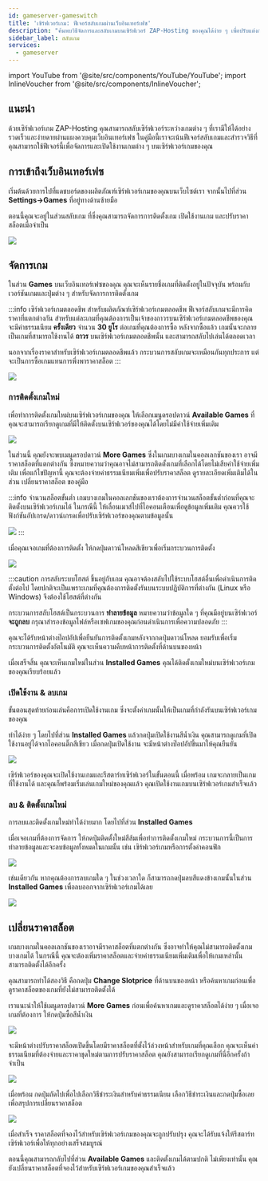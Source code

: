 ```yaml
---
id: gameserver-gameswitch
title: 'เซิร์ฟเวอร์เกม: ฟีเจอร์สลับเกมผ่านเว็บอินเทอร์เฟซ'
description: "ค้นพบวิธีจัดการและสลับเกมบนเซิร์ฟเวอร์ ZAP-Hosting ของคุณได้ง่าย ๆ เพื่อปรับแต่งการเล่นเกมอย่างลื่นไหล → เรียนรู้เพิ่มเติมตอนนี้"
sidebar_label: สลับเกม
services:
  - gameserver
---
```



import YouTube from '@site/src/components/YouTube/YouTube';
import InlineVoucher from '@site/src/components/InlineVoucher';

## แนะนำ

ด้วยเซิร์ฟเวอร์เกม ZAP-Hosting คุณสามารถสลับเซิร์ฟเวอร์ระหว่างเกมต่าง ๆ ที่เรามีให้ได้อย่างรวดเร็วและง่ายดายผ่านแผงควบคุมเว็บอินเทอร์เฟซ ในคู่มือนี้เราจะเน้นฟีเจอร์สลับเกมและสำรวจวิธีที่คุณสามารถใช้ฟีเจอร์นี้เพื่อจัดการและเปิดใช้งานเกมต่าง ๆ บนเซิร์ฟเวอร์เกมของคุณ

<YouTube videoId="nmPd4OsEEvc" imageSrc="https://screensaver01.zap-hosting.com/index.php/s/egQo23DdptPw4qm/preview" title="วิธีใช้ฟีเจอร์สลับเกมบน ZAP-Hosting" description="รู้สึกเข้าใจมากขึ้นเมื่อเห็นของจริง? เราจัดให้! ดำดิ่งสู่คลิปวิดีโอที่อธิบายทุกอย่างให้คุณ ไม่ว่าคุณจะรีบหรือชอบเรียนรู้แบบสนุก ๆ!"/>


<InlineVoucher />

## การเข้าถึงเว็บอินเทอร์เฟซ

เริ่มต้นด้วยการไปที่แดชบอร์ดของผลิตภัณฑ์เซิร์ฟเวอร์เกมของคุณบนเว็บไซต์เรา จากนั้นไปที่ส่วน **Settings->Games** ที่อยู่ทางด้านซ้ายมือ

ตอนนี้คุณจะอยู่ในส่วนสลับเกม ที่ซึ่งคุณสามารถจัดการการติดตั้งเกม เปิดใช้งานเกม และปรับราคาสล็อตเมื่อจำเป็น

![](https://screensaver01.zap-hosting.com/index.php/s/NT6d4f7iZa62iPf/preview)

## จัดการเกม

ในส่วน **Games** บนเว็บอินเทอร์เฟซของคุณ คุณจะเห็นรายชื่อเกมที่ติดตั้งอยู่ในปัจจุบัน พร้อมกับเวอร์ชันเกมและปุ่มต่าง ๆ สำหรับจัดการการติดตั้งเกม

:::info เซิร์ฟเวอร์เกมตลอดชีพ
สำหรับผลิตภัณฑ์เซิร์ฟเวอร์เกมตลอดชีพ ฟีเจอร์สลับเกมจะมีการคิดราคาที่แตกต่างกัน สำหรับแต่ละเกมที่คุณต้องการเป็นเจ้าของถาวรบนเซิร์ฟเวอร์เกมตลอดชีพของคุณ จะมีค่าธรรมเนียม **ครั้งเดียว** จำนวน **30 ยูโร** ต่อเกมที่คุณต้องการซื้อ หลังจากซื้อแล้ว เกมนั้นจะกลายเป็นเกมที่สามารถใช้งานได้ **ถาวร** บนเซิร์ฟเวอร์เกมตลอดชีพนั้น และสามารถสลับไปเล่นได้ตลอดเวลา

นอกจากเรื่องราคาสำหรับเซิร์ฟเวอร์เกมตลอดชีพแล้ว กระบวนการสลับเกมจะเหมือนกันทุกประการ แต่จะเป็นการซื้อเกมแทนการพึ่งพาราคาสล็อต
:::

![](https://screensaver01.zap-hosting.com/index.php/s/JJfYoRSi3M26qbc/preview)

### การติดตั้งเกมใหม่

เพื่อทำการติดตั้งเกมใหม่บนเซิร์ฟเวอร์เกมของคุณ ให้เลือกเมนูดรอปดาวน์ **Available Games** ที่คุณจะสามารถเรียกดูเกมที่มีให้ติดตั้งบนเซิร์ฟเวอร์ของคุณได้โดยไม่มีค่าใช้จ่ายเพิ่มเติม

![](https://screensaver01.zap-hosting.com/index.php/s/iN7rNje3zaBPMgf/preview)

ในส่วนนี้ คุณยังจะพบเมนูดรอปดาวน์ **More Games** ซึ่งในเกมบางเกมในคอลเลกชันของเรา อาจมีราคาสล็อตที่แตกต่างกัน ซึ่งหมายความว่าคุณอาจไม่สามารถติดตั้งเกมที่เลือกได้โดยไม่เสียค่าใช้จ่ายเพิ่มเติม เพื่อแก้ไขปัญหานี้ คุณจะต้องจ่ายค่าธรรมเนียมเพิ่มเพื่อปรับราคาสล็อต ดูรายละเอียดเพิ่มเติมได้ในส่วน เปลี่ยนราคาสล็อต ของคู่มือ

:::info จำนวนสล็อตขั้นต่ำ
เกมบางเกมในคอลเลกชันของเราต้องการจำนวนสล็อตขั้นต่ำก่อนที่คุณจะติดตั้งบนเซิร์ฟเวอร์เกมได้ ในกรณีนี้ ให้เลื่อนเมาส์ไปที่ไอคอนเตือนเพื่อดูข้อมูลเพิ่มเติม คุณควรใช้ฟังก์ชันอัปเกรด/ดาวน์เกรดเพื่อปรับเซิร์ฟเวอร์ของคุณตามข้อมูลนั้น

![](https://screensaver01.zap-hosting.com/index.php/s/AfAonXCqmLFDyay/preview)
:::

เมื่อคุณเจอเกมที่ต้องการติดตั้ง ให้กดปุ่มดาวน์โหลดสีเขียวเพื่อเริ่มกระบวนการติดตั้ง

![](https://screensaver01.zap-hosting.com/index.php/s/EjCQK6WYac7Ejfr/preview)

:::caution การสลับระบบโฮสต์
ขึ้นอยู่กับเกม คุณอาจต้องสลับไปใช้ระบบโฮสต์อื่นเพื่อดำเนินการติดตั้งต่อไป โดยปกติจะเป็นเพราะเกมที่คุณต้องการติดตั้งรันบนระบบปฏิบัติการที่ต่างกัน (Linux หรือ Windows) จึงต้องใช้โฮสต์ที่ต่างกัน

กระบวนการสลับโฮสต์เป็นกระบวนการ **ทำลายข้อมูล** หมายความว่าข้อมูลใด ๆ ที่คุณมีอยู่บนเซิร์ฟเวอร์ **จะถูกลบ** กรุณาสำรองข้อมูลไฟล์หรือเซฟเกมของคุณก่อนดำเนินการเพื่อความปลอดภัย
:::

คุณจะได้รับหน้าต่างป๊อปอัปเพื่อยืนยันการติดตั้งเกมหลังจากกดปุ่มดาวน์โหลด ยอมรับเพื่อเริ่มกระบวนการติดตั้งอัตโนมัติ คุณจะเห็นความคืบหน้าการติดตั้งที่ด้านบนของหน้า

เมื่อเสร็จสิ้น คุณจะเห็นเกมใหม่ในส่วน **Installed Games** คุณได้ติดตั้งเกมใหม่บนเซิร์ฟเวอร์เกมของคุณเรียบร้อยแล้ว

### เปิดใช้งาน & ลบเกม

ขั้นตอนสุดท้ายก่อนเล่นคือการเปิดใช้งานเกม ซึ่งจะตั้งค่าเกมนั้นให้เป็นเกมที่กำลังรันบนเซิร์ฟเวอร์เกมของคุณ

ทำได้ง่าย ๆ โดยไปที่ส่วน **Installed Games** แล้วกดปุ่มเปิดใช้งานสีน้ำเงิน คุณสามารถดูเกมที่เปิดใช้งานอยู่ได้จากไอคอนติ๊กสีเขียว เมื่อกดปุ่มเปิดใช้งาน จะมีหน้าต่างป๊อปอัปขึ้นมาให้คุณยืนยัน

![](https://screensaver01.zap-hosting.com/index.php/s/XT8jwyDq6j5zXPn/preview)

เซิร์ฟเวอร์ของคุณจะเปิดใช้งานเกมและรีสตาร์ทเซิร์ฟเวอร์ในขั้นตอนนี้ เมื่อพร้อม เกมจะกลายเป็นเกมที่ใช้งานได้ และคุณก็พร้อมเริ่มเล่นเกมใหม่ของคุณแล้ว คุณเปิดใช้งานเกมบนเซิร์ฟเวอร์เกมสำเร็จแล้ว

### ลบ & ติดตั้งเกมใหม่

การลบและติดตั้งเกมใหม่ทำได้ง่ายมาก โดยไปที่ส่วน **Installed Games**

เมื่อเจอเกมที่ต้องการจัดการ ให้กดปุ่มติดตั้งใหม่สีส้มเพื่อทำการติดตั้งเกมใหม่ กระบวนการนี้เป็นการทำลายข้อมูลและจะลบข้อมูลทั้งหมดในเกมนั้น เช่น เซิร์ฟเวอร์เกมหรือการตั้งค่าคอนฟิก

![](https://screensaver01.zap-hosting.com/index.php/s/x8kmeor6S7mXe9g/preview)

เช่นเดียวกัน หากคุณต้องการลบเกมใด ๆ ในช่วงเวลาใด ก็สามารถกดปุ่มลบสีแดงข้างเกมนั้นในส่วน **Installed Games** เพื่อลบออกจากเซิร์ฟเวอร์เกมได้เลย

![](https://screensaver01.zap-hosting.com/index.php/s/fwgGGzjA5mE2qRs/preview)

## เปลี่ยนราคาสล็อต

เกมบางเกมในคอลเลกชันของเราอาจมีราคาสล็อตที่แตกต่างกัน ซึ่งอาจทำให้คุณไม่สามารถติดตั้งเกมบางเกมได้ ในกรณีนี้ คุณจะต้องเพิ่มราคาสล็อตและจ่ายค่าธรรมเนียมเพิ่มเติมเพื่อให้เกมเหล่านั้นสามารถติดตั้งได้อีกครั้ง

คุณสามารถทำได้สองวิธี คือกดปุ่ม **Change Slotprice** ที่ด้านบนของหน้า หรือค้นหาเกมก่อนเพื่อดูราคาสล็อตของเกมที่ยังไม่สามารถติดตั้งได้

เราแนะนำให้ใช้เมนูดรอปดาวน์ **More Games** ก่อนเพื่อค้นหาเกมและดูราคาสล็อตได้ง่าย ๆ เมื่อเจอเกมที่ต้องการ ให้กดปุ่มซื้อสีน้ำเงิน

![](https://screensaver01.zap-hosting.com/index.php/s/FnrqX4SFQq2MkPL/preview)

จะมีหน้าต่างปรับราคาสล็อตเปิดขึ้นโดยมีราคาสล็อตที่ตั้งไว้ล่วงหน้าสำหรับเกมที่คุณเลือก คุณจะเห็นค่าธรรมเนียมที่ต้องจ่ายและราคาชุดใหม่ตามการปรับราคาสล็อต คุณยังสามารถเรียกดูเกมที่นี่อีกครั้งถ้าจำเป็น

![](https://screensaver01.zap-hosting.com/index.php/s/EGaZRMzjnF3QPiL/preview)

เมื่อพร้อม กดปุ่มถัดไปเพื่อไปเลือกวิธีชำระเงินสำหรับค่าธรรมเนียม เลือกวิธีชำระเงินและกดปุ่มซื้อเลยเพื่อสรุปการเปลี่ยนราคาสล็อต

![](https://screensaver01.zap-hosting.com/index.php/s/83oPQocpmSX58R4/preview)

เมื่อสำเร็จ ราคาสล็อตที่จองไว้สำหรับเซิร์ฟเวอร์เกมของคุณจะถูกปรับปรุง คุณจะได้รับแจ้งให้รีสตาร์ทเซิร์ฟเวอร์เพื่อให้ทุกอย่างเสร็จสมบูรณ์

ตอนนี้คุณสามารถกลับไปที่ส่วน **Available Games** และติดตั้งเกมได้ตามปกติ ไม่เพียงเท่านั้น คุณยังเปลี่ยนราคาสล็อตที่จองไว้สำหรับเซิร์ฟเวอร์เกมของคุณสำเร็จแล้ว

<InlineVoucher />